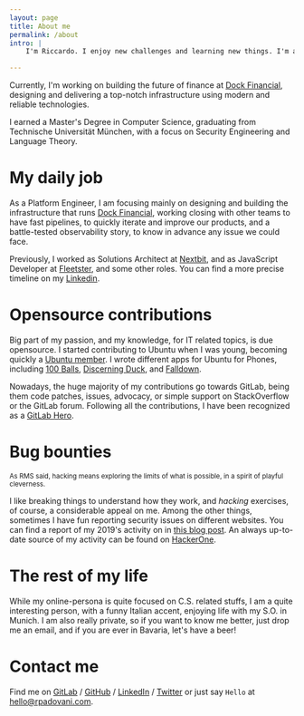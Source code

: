 ```yaml
---
layout: page
title: About me
permalink: /about
intro: |
    I'm Riccardo. I enjoy new challenges and learning new things. I'm an incurable optimist who loves implementing tools to enable people working on their goals, and finding solutions to hard problems.

---
```


Currently, I'm working on building the future of finance at [Dock Financial][dock], designing and delivering a top-notch infrastructure using modern and reliable technologies.

I earned a Master's Degree in Computer Science, graduating from Technische Universität München, with a focus on Security Engineering and Language Theory.

# My daily job

As a Platform Engineer, I am focusing mainly on designing and building the infrastructure that runs [Dock Financial][dock], working closing with other teams to have fast pipelines, to quickly iterate and improve our products, and a battle-tested observability story, to know in advance any issue we could face.

Previously, I worked as Solutions Architect at [Nextbit], and as JavaScript Developer at [Fleetster], and some other roles. You can find a more precise timeline on my [Linkedin].

# Opensource contributions
 
Big part of my passion, and my knowledge, for IT related topics, is due opensource. I started contributing to Ubuntu when I was young, becoming quickly a [Ubuntu member]. I wrote different apps for Ubuntu for Phones, including [100 Balls], [Discerning Duck], and [Falldown]. 

Nowadays, the huge majority of my contributions go towards GitLab, being them code patches, issues, advocacy, or simple support on StackOverflow or the GitLab forum. Following all the contributions, I have been recognized as a [GitLab Hero]. 

# Bug bounties

<small>As RMS said, hacking means exploring the limits of what is possible, in a spirit of playful cleverness.</small>

I like breaking things to understand how they work, and _hacking_ exercises, of course, a considerable appeal on me. Among the other things, sometimes I have fun reporting security issues on different websites. You can find a report of my 2019's activity on in [this blog post][hackerone-2019]. An always up-to-date source of my activity can be found on [HackerOne].

# The rest of my life

While my online-persona is quite focused on C.S. related stuffs, I am a quite interesting person, with a funny Italian accent, enjoying life with my S.O. in Munich. I am also really private, so if you want to know me better, just drop me an email, and if you are ever in Bavaria, let's have a beer!

# Contact me

Find me on [GitLab] / [GitHub] / [LinkedIn] / [Twitter] or just
say `Hello` at [hello@rpadovani.com](mailto:hello@rpadovani.com).

[gitlab]: https://gitlab.com/rpadovani
[github]: https://github.com/rpadovani
[launchpad]: https://launchpad.net/~rpadovani/
[100 balls]: https://github.com/rpadovani/100balls
[discerning duck]: https://github.com/rpadovani/discerning-duck
[coreapps]: https://launchpad.net/ubuntu-phone-coreapps
[reminders]: https://launchpad.net/reminders-app
[calculator]: https://launchpad.net/ubuntu-calculator-app
[ubuntuit]: http://www.ubuntu-it.org
[archon]: http://www.archon.ai/
[archonpost]: https://rpadovani.com/my-first-job
[linkedin]: https://www.linkedin.com/in/riccardopadovani
[browser]: https://launchpad.net/webbrowser-app
[falldown]: https://uappexplorer.com/app/falldown.rpadovani
[twitter]: https://twitter.com/rpadovani93
[cv]: https://cv.rpadovani.com
[fleetster]: http://www.fleetster.net/
[nextbit]: https://nextbit.it
[dock]: https://dock.financial/en/
[ubuntu member]: https://wiki.ubuntu.com/RiccardoPadovani
[gitlab hero]: https://about.gitlab.com/community/heroes/members/
[hackerone-2019]: https://rpadovani.com/2019-hackerone
[hackerone]: https://hackerone.com/rpadovani
